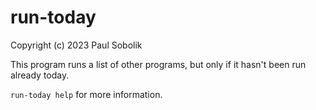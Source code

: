 # run-today
Copyright (c) 2023 Paul Sobolik

This program runs a list of other programs, but only if it hasn't been run already today. 

`run-today help` for more information.
